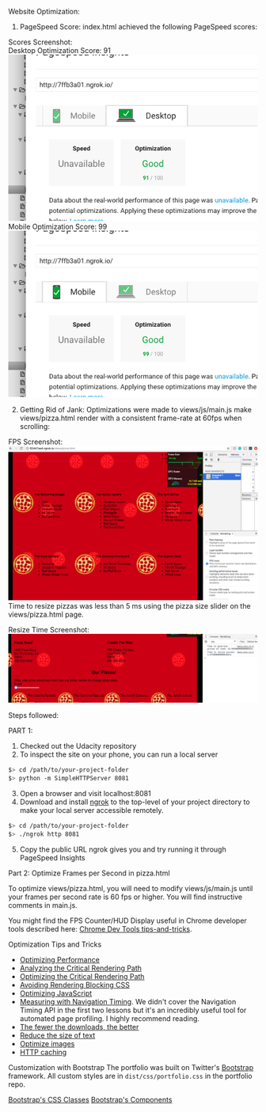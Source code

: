 Website Optimization:

1. PageSpeed Score: 
index.html achieved the following PageSpeed scores:

Scores Screenshot:  
Desktop Optimization Score: 91  
![Desktop Pagespeed Screenshot](./img/pagespeed-desktop-optimization.png)
Mobile Optimization Score: 99  
![Mobile Pagespeed Screenshot](./img/pagespeed-mobile-optimization.png)

2. Getting Rid of Jank:
Optimizations were made to views/js/main.js make views/pizza.html render with a consistent frame-rate at 60fps when scrolling:

FPS Screenshot:  
![FPS Screenshot](./img/pizza-html-fps.png)
Time to resize pizzas was less than 5 ms using the pizza size slider on the views/pizza.html page. 

Resize Time Screenshot:  
![Resize Time Screenshot](./img/pizza-html-resize-time.png)

Steps followed:

PART 1:
1. Checked out the Udacity repository
2. To inspect the site on your phone, you can run a local server

  ```bash
  $> cd /path/to/your-project-folder
  $> python -m SimpleHTTPServer 8081
  ```

3. Open a browser and visit localhost:8081
4. Download and install [ngrok](https://ngrok.com/) to the top-level of your project directory to make your local server accessible remotely.

  ``` bash
  $> cd /path/to/your-project-folder
  $> ./ngrok http 8081
  ```
5. Copy the public URL ngrok gives you and try running it through PageSpeed Insights


Part 2: Optimize Frames per Second in pizza.html

To optimize views/pizza.html, you will need to modify views/js/main.js until your frames per second rate is 60 fps or higher. You will find instructive comments in main.js. 

You might find the FPS Counter/HUD Display useful in Chrome developer tools described here: [Chrome Dev Tools tips-and-tricks](https://developer.chrome.com/devtools/docs/tips-and-tricks).

Optimization Tips and Tricks
* [Optimizing Performance](https://developers.google.com/web/fundamentals/performance/ "web performance")
* [Analyzing the Critical Rendering Path](https://developers.google.com/web/fundamentals/performance/critical-rendering-path/analyzing-crp.html "analyzing crp")
* [Optimizing the Critical Rendering Path](https://developers.google.com/web/fundamentals/performance/critical-rendering-path/optimizing-critical-rendering-path.html "optimize the crp!")
* [Avoiding Rendering Blocking CSS](https://developers.google.com/web/fundamentals/performance/critical-rendering-path/render-blocking-css.html "render blocking css")
* [Optimizing JavaScript](https://developers.google.com/web/fundamentals/performance/critical-rendering-path/adding-interactivity-with-javascript.html "javascript")
* [Measuring with Navigation Timing](https://developers.google.com/web/fundamentals/performance/critical-rendering-path/measure-crp.html "nav timing api"). We didn't cover the Navigation Timing API in the first two lessons but it's an incredibly useful tool for automated page profiling. I highly recommend reading.
* <a href="https://developers.google.com/web/fundamentals/performance/optimizing-content-efficiency/eliminate-downloads.html">The fewer the downloads, the better</a>
* <a href="https://developers.google.com/web/fundamentals/performance/optimizing-content-efficiency/optimize-encoding-and-transfer.html">Reduce the size of text</a>
* <a href="https://developers.google.com/web/fundamentals/performance/optimizing-content-efficiency/image-optimization.html">Optimize images</a>
* <a href="https://developers.google.com/web/fundamentals/performance/optimizing-content-efficiency/http-caching.html">HTTP caching</a>

Customization with Bootstrap
The portfolio was built on Twitter's <a href="http://getbootstrap.com/">Bootstrap</a> framework. All custom styles are in `dist/css/portfolio.css` in the portfolio repo.

<a href="http://getbootstrap.com/css/">Bootstrap's CSS Classes</a>
<a href="http://getbootstrap.com/components/">Bootstrap's Components</a>
